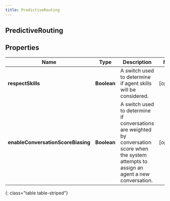```yaml
---
title: PredictiveRouting
---
```

## PredictiveRouting


## Properties

| Name | Type | Description | Notes |
| ------------ | ------------- | ------------- | ------------- |
| **respectSkills** | <!----><!---->**Boolean**<!----> | A switch used to determine if agent skills will be considered. |  [optional] |
| **enableConversationScoreBiasing** | <!----><!---->**Boolean**<!----> | A switch used to determine if conversations are weighted by conversation score when the system attempts to assign an agent a new conversation. |  [optional] |
{: class="table table-striped"}



